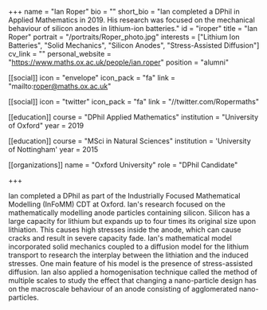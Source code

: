 +++
name = "Ian Roper"
bio = ""
short_bio = "Ian completed a DPhil in Applied Mathematics in 2019. His research was focused on the mechanical behaviour of silicon anodes in lithium-ion batteries."
id = "iroper"
title = "Ian Roper"
portrait = "/portraits/Roper_photo.jpg"
interests = ["Lithium Ion Batteries", "Solid Mechanics", "Silicon Anodes", "Stress-Assisted Diffusion"]
cv_link = ""
personal_website = "https://www.maths.ox.ac.uk/people/ian.roper"
position = "alumni"

[[social]]
    icon = "envelope"
    icon_pack = "fa"
    link = "mailto:roper@maths.ox.ac.uk"

[[social]]
    icon = "twitter"
    icon_pack = "fa"
    link = "//twitter.com/Ropermaths"

[[education]]
  course = "DPhil Applied Mathematics"
  institution = "University of Oxford"
  year = 2019

[[education]]
    course = "MSci in Natural Sciences"
    institution = 'University of Nottingham'
    year = 2015

[[organizations]]
    name = "Oxford University"
    role = "DPhil Candidate"

+++

Ian completed a DPhil as part of the Industrially Focused Mathematical Modelling (InFoMM) CDT at Oxford. Ian's research focused on the mathematically modelling anode particles containing silicon. Silicon has a large capacity for lithium but expands up to four times its original size upon lithiation. This causes high stresses inside the anode, which can cause cracks and result in severe capacity fade. Ian's mathematical model incorporated solid mechanics coupled to a diffusion model for the lithium transport to research the interplay between the lithiation and the induced stresses. One main feature of his model is the presence of stress-assisted diffusion. Ian also applied a homogenisation technique called the method of multiple scales to study the effect that changing a nano-particle design has on the macroscale behaviour of an anode consisting of agglomerated nano-particles.
